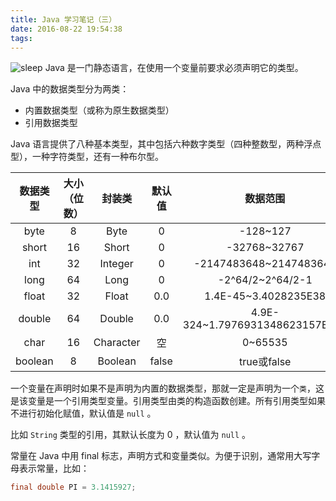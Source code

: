 ```yaml
---
title: Java 学习笔记（三）
date: 2016-08-22 19:54:38
tags:
---
```

![sleep](http://7xw3qx.com1.z0.glb.clouddn.com/16-8-23/96002262.jpg)
Java 是一门静态语言，在使用一个变量前要求必须声明它的类型。
<!-- more -->
Java 中的数据类型分为两类：

- 内置数据类型（或称为原生数据类型）
- 引用数据类型

Java 语言提供了八种基本类型，其中包括六种数字类型（四种整数型，两种浮点型），一种字符类型，还有一种布尔型。

|数据类型	|大小（位数）	|封装类	|默认值	|数据范围	|
|:---:|:---:|:---:|:---:|:---:|
|byte|8|Byte|0|-128~127|
|short|16|Short|0|-32768~32767|
|int|32|Integer|0|-2147483648~2147483647|
|long|64|Long|0|-2^64/2~2^64/2-1|
|float|32|Float|0.0|1.4E-45~3.4028235E38|
|double|64|Double|0.0|4.9E-324~1.7976931348623157E308|
|char|16|Character|空|0~65535|
|boolean|8|Boolean|false|true或false|

一个变量在声明时如果不是声明为内置的数据类型，那就一定是声明为一个`类`，这是该变量是一个引用类型变量。引用类型由类的构造函数创建。所有引用类型如果不进行初始化赋值，默认值是 `null` 。

比如 `String` 类型的引用，其默认长度为 0 ，默认值为 `null` 。

常量在 Java 中用 final 标志，声明方式和变量类似。为便于识别，通常用大写字母表示常量，比如：

``` java
final double PI = 3.1415927;
```

